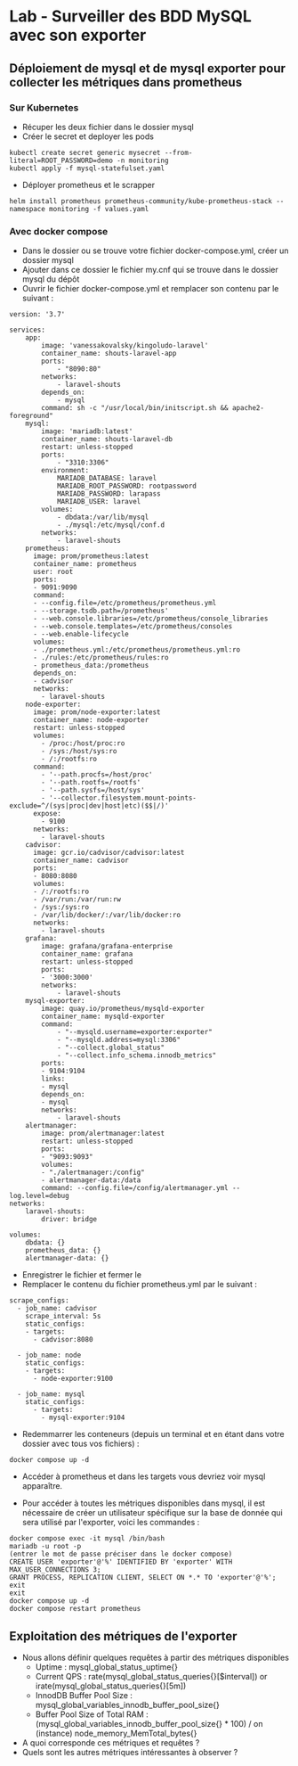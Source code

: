 # Lab - Surveiller des BDD MySQL avec son exporter

## Déploiement de mysql et de mysql exporter pour collecter les métriques dans prometheus 

### Sur Kubernetes

- Récuper les deux fichier  dans le dossier mysql 
- Créer le secret et deployer les pods
```
kubectl create secret generic mysecret --from-literal=ROOT_PASSWORD=demo -n monitoring
kubectl apply -f mysql-statefulset.yaml
```

- Déployer prometheus et le scrapper 
```
helm install prometheus prometheus-community/kube-prometheus-stack --namespace monitoring -f values.yaml
```

### Avec docker compose
* Dans le dossier ou se trouve votre fichier docker-compose.yml, créer un dossier mysql
* Ajouter dans ce dossier le fichier my.cnf qui se trouve dans le dossier mysql du dépôt
* Ouvrir le fichier docker-compose.yml et remplacer son contenu par le suivant :
```
version: '3.7'

services:
    app:
        image: 'vanessakovalsky/kingoludo-laravel'
        container_name: shouts-laravel-app
        ports:
            - "8090:80"
        networks:
            - laravel-shouts
        depends_on:
            - mysql
        command: sh -c "/usr/local/bin/initscript.sh && apache2-foreground"
    mysql:
        image: 'mariadb:latest'
        container_name: shouts-laravel-db
        restart: unless-stopped
        ports:
            - "3310:3306"
        environment:
            MARIADB_DATABASE: laravel
            MARIADB_ROOT_PASSWORD: rootpassword
            MARIADB_PASSWORD: larapass
            MARIADB_USER: laravel
        volumes:
            - dbdata:/var/lib/mysql
            - ./mysql:/etc/mysql/conf.d
        networks:
            - laravel-shouts
    prometheus:
      image: prom/prometheus:latest
      container_name: prometheus
      user: root
      ports:
      - 9091:9090
      command:
      - --config.file=/etc/prometheus/prometheus.yml
      - --storage.tsdb.path=/prometheus'
      - --web.console.libraries=/etc/prometheus/console_libraries
      - --web.console.templates=/etc/prometheus/consoles
      - --web.enable-lifecycle
      volumes:
      - ./prometheus.yml:/etc/prometheus/prometheus.yml:ro
      - ./rules:/etc/prometheus/rules:ro
      - prometheus_data:/prometheus
      depends_on:
      - cadvisor
      networks:
        - laravel-shouts
    node-exporter:
      image: prom/node-exporter:latest
      container_name: node-exporter
      restart: unless-stopped
      volumes:
        - /proc:/host/proc:ro
        - /sys:/host/sys:ro
        - /:/rootfs:ro
      command:
        - '--path.procfs=/host/proc'
        - '--path.rootfs=/rootfs'
        - '--path.sysfs=/host/sys'
        - '--collector.filesystem.mount-points-exclude=^/(sys|proc|dev|host|etc)($$|/)'
      expose:
        - 9100
      networks:
        - laravel-shouts
    cadvisor:
      image: gcr.io/cadvisor/cadvisor:latest
      container_name: cadvisor
      ports:
      - 8080:8080
      volumes:
      - /:/rootfs:ro
      - /var/run:/var/run:rw
      - /sys:/sys:ro
      - /var/lib/docker/:/var/lib/docker:ro
      networks:
        - laravel-shouts
    grafana:
        image: grafana/grafana-enterprise
        container_name: grafana
        restart: unless-stopped
        ports:
        - '3000:3000'
        networks:
            - laravel-shouts
    mysql-exporter:
        image: quay.io/prometheus/mysqld-exporter
        container_name: mysqld-exporter
        command:
            - "--mysqld.username=exporter:exporter"
            - "--mysqld.address=mysql:3306"
            - "--collect.global_status"
            - "--collect.info_schema.innodb_metrics"
        ports:
        - 9104:9104
        links:
        - mysql
        depends_on:
        - mysql
        networks:
            - laravel-shouts
    alertmanager:
        image: prom/alertmanager:latest
        restart: unless-stopped
        ports:
        - "9093:9093"
        volumes:
        - "./alertmanager:/config"
        - alertmanager-data:/data
        command: --config.file=/config/alertmanager.yml --log.level=debug
networks:
    laravel-shouts:
        driver: bridge

volumes:
    dbdata: {}
    prometheus_data: {}
    alertmanager-data: {}
```
* Enregistrer le fichier et fermer le
* Remplacer le contenu du fichier prometheus.yml par le suivant :
```
scrape_configs:
  - job_name: cadvisor
    scrape_interval: 5s
    static_configs:
    - targets:
      - cadvisor:8080

  - job_name: node
    static_configs:
    - targets:
      - node-exporter:9100
  
  - job_name: mysql
    static_configs:
      - targets:
        - mysql-exporter:9104
```
* Redemmarrer les conteneurs (depuis un terminal et en étant dans votre dossier avec tous vos fichiers) :

```
docker compose up -d 
```

* Accéder à prometheus et dans les targets vous devriez voir mysql apparaître.

* Pour accéder à toutes les métriques disponibles dans mysql, il est nécessaire de créer un utilisateur spécifique sur la base de donnée qui sera utilisé par l'exporter, voici les commandes :
```
docker compose exec -it mysql /bin/bash
mariadb -u root -p
(entrer le mot de passe préciser dans le docker compose)
CREATE USER 'exporter'@'%' IDENTIFIED BY 'exporter' WITH MAX_USER_CONNECTIONS 3;
GRANT PROCESS, REPLICATION CLIENT, SELECT ON *.* TO 'exporter'@'%';
exit
exit
docker compose up -d
docker compose restart prometheus
```
## Exploitation des métriques de l'exporter

* Nous allons définir quelques requêtes à partir des métriques disponibles
    * Uptime : mysql_global_status_uptime{}
    * Current QPS : rate(mysql_global_status_queries{}[$interval]) or irate(mysql_global_status_queries{}[5m])
    * InnodDB Buffer Pool Size : mysql_global_variables_innodb_buffer_pool_size{}
    * Buffer Pool Size of Total RAM : (mysql_global_variables_innodb_buffer_pool_size{} * 100) / on (instance) node_memory_MemTotal_bytes{}
* A quoi corresponde ces métriques et requêtes ?
* Quels sont les autres métriques intéressantes à observer ?
